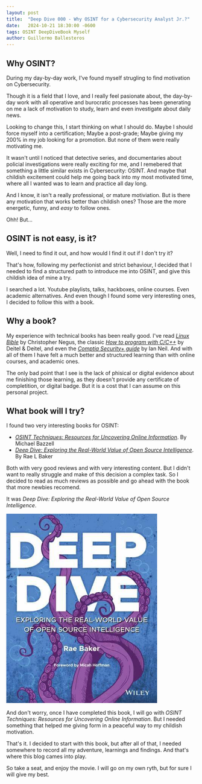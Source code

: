 ```yaml
---
layout: post
title:  "Deep Dive 000 - Why OSINT for a Cybersecurity Analyst Jr.?"
date:   2024-10-21 18:30:00 -0600
tags: OSINT DeepDiveBook Myself
author: Guillermo Ballesteros
---
```



## Why OSINT?

During my day-by-day work, I've found myself strugling to find motivation on Cybersecurity.

Though it is a field that I love, and I really feel pasionate about, the day-by-day work with all operative and burocratic processes has been generating on me a lack of motivation to study, learn and even investigate about daily news.

Looking to change this, I start thinking on what I should do. Maybe I should force myself into a certification; Maybe a post-grade; Maybe giving my 200% in my job looking for a promotion. But none of them were really motivating me.

It wasn't until I noticed that detective series, and documentaries about policial investigations were really exciting for me, and I remebered that something a little similar exists in Cybersecurity: OSINT. And maybe that childish excitement could help me going back into my most motivated time, where all I wanted was to learn and practice all day long.

And I know, it isn't a really professional, or mature motiviation. But is there any motivation that works better than childish ones? Those are the more energetic, funny, and _easy_ to follow ones.

Ohh! But... 

## OSINT is not easy, is it?

Well, I need to find it out, and how would I find it out if I don't try it?

That's how, following my perfectionist and strict behaviour, I decided that I needed to find a structured path to introduce me into OSINT, and give this childish idea of mine a try.

I searched a lot. Youtube playlists, talks, hackboxes, online courses. Even academic alternatives.
And even though I found some very interesting ones, I decided to follow this with a book.

## Why a book?

My experience with technical books has been really good. I've read [_Linux Bible_](https://www.google.com.mx/books/edition/Linux_Bible/c-zGBwAAQBAJ) by Christopher Negus, the classic [_How to program with C/C++_](https://www.google.com.mx/books/edition/C%C3%B3mo_programar_en_C_C_++_y_Java/sWjcMGUAnXwC) by Deitel & Deitel, and even the [_Comptia Security+ guide_](https://www.google.com.mx/books/edition/CompTIA_Security+_SY0_601_Certification/fEUREAAAQBAJ) by Ian Neil. And with all of them I have felt a much better and structured learning than with online courses, and academic ones.

The only bad point that I see is the lack of phisical or digital evidence about me finishing those learning, as they doesn't provide any certificate of completition, or digital badge. But it is a cost that I can assume on this personal project.

## What book will I try?

I found two very interesting books for OSINT:

- [_OSINT Techniques: Resources for Uncovering Online Information_](https://www.google.com.mx/books/edition/OSINT_Techniques/-XuhzwEACAAJ). By Michael Bazzell
- [_Deep Dive: Exploring the Real-World Value of Open Source Intelligence_](https://www.google.com.mx/books/edition/Deep_Dive/SOa3EAAAQBAJ). By Rae L Baker

Both with very good reviews and with very interesting content. But I didn't want to really struggle and make of this decision a complex task. So I decided to read as much reviews as possible and go ahead with the book that more newbies recomend.

It was _Deep Dive: Exploring the Real-World Value of Open Source Intelligence_.

![Deep Dive Book Cover](/assets/img/DeepDive_book.jpg)

And don't worry, once I have completed this book, I will go with _OSINT Techniques: Resources for Uncovering Online Information_. But I needed something that helped me giving form in a peaceful way to my childish motivation.

That's it. I decided to start with this book, but after all of that, I needed somewhere to record all my adventure, learnings and findings. And that's where this blog cames into play.

So take a seat, and enjoy the movie. I will go on my own ryth, but for sure I will give my best.